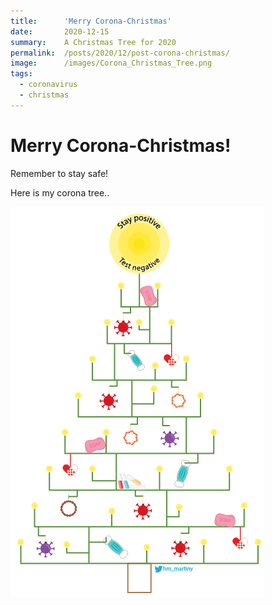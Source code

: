 ```yaml
---
title:      'Merry Corona-Christmas'
date:       2020-12-15
summary:    A Christmas Tree for 2020
permalink:  /posts/2020/12/post-corona-christmas/
image:      /images/Corona_Christmas_Tree.png
tags:
  - coronavirus
  - christmas
---
```

# Merry Corona-Christmas!

Remember to stay safe! 

Here is my corona tree..

<img src="/images/Corona_Christmas_Tree.png"
     alt="Corona Christmas Tree"
     style="float: left; margin-right: 10px;" />

